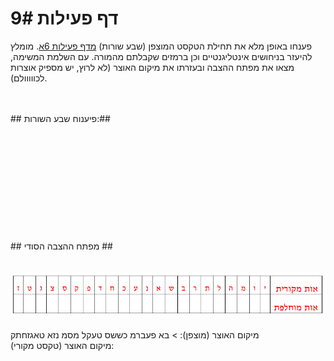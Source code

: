 
# דף פעילות 9#

פענחו באופן מלא את תחילת הטקסט המוצפן (שבע שורות) [מדף פעילות 6א](appendix-d.html ""). מומלץ להיעזר בניחושים אינטליגנטיים וכן ברמזים שקבלתם מהמורה. עם השלמת המשימה, מצאו את מפתח ההצבה ובעזרתו את מיקום האוצר (לא לרוץ, יש מספיק אוצרות לכווווולם).


<br>
<br>
## פיענוח שבע השורות:##
<br>
<br>
<br>
<br>
<br>
<br>
<br>
<br>
<br>
<br>
<br>
<br>
## מפתח ההצבה הסודי ##
<br>
<br>
<br>
<div id="container" align="center">
  <img class="img-responsive" src="img10.png" title=""/>
</div>
<br>
מיקום האוצר (מוצפן):
> בא פעברמ כששס טעקל מסמ נזא טאגזחתק

<br>
מיקום האוצר (טקסט מקורי):
<br>
<br>
<br>
<br>
